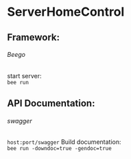 # ServerHomeControl

Framework:    
-------
###### Beego ######  
start server:  
```bee run```

API Documentation:  
-------  
###### swagger ######  
```host:port/swagger```
Build documentation:  
```bee run -downdoc=true -gendoc=true```
